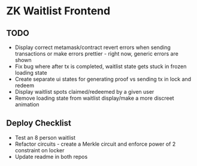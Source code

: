 # ZK Waitlist Frontend

## TODO
- Display correct metamask/contract revert errors when sending transactions or make errors prettier - right now, generic errors are shown
- Fix bug where after tx is completed, waitlist state gets stuck in frozen loading state
- Create separate ui states for generating proof vs sending tx in lock and redeem
- Display waitlist spots claimed/redeemed by a given user
- Remove loading state from waitlist display/make a more discreet animation

## Deploy Checklist
- Test an 8 person waitlist
- Refactor circuits - create a Merkle circuit and enforce power of 2 constraint on locker
- Update readme in both repos